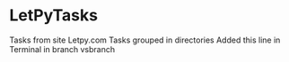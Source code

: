 # LetPyTasks
Tasks from site Letpy.com
Tasks grouped in directories
Added this line in Terminal in branch vsbranch


